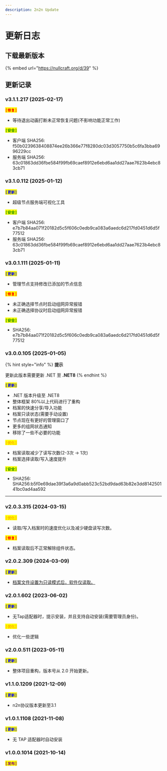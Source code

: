 ```yaml
---
description: 2n2n Update
---
```


# 更新日志

## 下载最新版本

{% embed url="https://nullcraft.org/d/39" %}

## 更新记录

### v3.1.1.217 (2025-02-17)

<mark style="color:red;">**`[修复]`**</mark>

* 等待退出动画打断未正常恢复问题(不影响功能正常工作)

<mark style="color:green;">**`[安全]`**</mark>

* 客户端 SHA256: f50b0239638408874ee26b366e77f8280dc03d3057750b5c6fa3bba6996229cc
* 服务端 SHA256: 63c01863dd36fbe584f99fb69caef8912e6ebd6aa1dd27aae7623b4ebc83cb71

### v3.1.0.112 (2025-01-12)

<mark style="color:blue;">**`[更新]`**</mark>

* 超级节点服务端可视化工具

<mark style="color:green;">**`[安全]`**</mark>

* 客户端 SHA256: e7b7b84aa071f20182d5c5f606c0edb9ca083a6aedc6d217fd0451d6d5f77512
* 服务端 SHA256: 63c01863dd36fbe584f99fb69caef8912e6ebd6aa1dd27aae7623b4ebc83cb71

### v3.0.1.111 (2025-01-11)

<mark style="color:blue;">**`[更新]`**</mark>

* 管理节点支持修改已添加的节点信息

<mark style="color:red;">**`[修复]`**</mark>

* 未正确选择节点时启动组网异常报错
* 未正确选择协议时启动组网异常报错

<mark style="color:green;">**`[安全]`**</mark>

* SHA256: e7b7b84aa071f20182d5c5f606c0edb9ca083a6aedc6d217fd0451d6d5f77512

### v3.0.0.105 (2025-01-05)

{% hint style="info" %}
**提示**

更新此版本需要更新 .NET 至 **.NET8**
{% endhint %}

<mark style="color:blue;">**`[更新]`**</mark>

* .NET 版本升级至 .NET8
* 整体框架 80%以上代码进行了重构
* 档案的快速分享/导入功能
* 档案只读状态(需要手动设置)
* 节点现在有更好的管理窗口了
* 更多的组网状态通知
* 移除了一些不必要的功能

<mark style="color:orange;">**`[优化]`**</mark>

* 档案读取减少了读写次数(2-3次 -> 1次)
* 档案选择读取/写入速度提升

<mark style="color:green;">**`[安全]`**</mark>

* SHA256: SHA256:b5f0e69dae39f3a6a9d0abb523c52bd9dad63b82e3dd814250141bc0ad4aa592

***

### v2.0.3.315 (2024-03-15)

<mark style="color:orange;">**`[优化]`**</mark>

* 读取/写入档案时的速度优化以及减少硬盘读写次数。

<mark style="color:red;">**`[修复]`**</mark>

* 档案读取后不正常解除组件状态。

### v2.0.2.309 (2024-03-09)

<mark style="color:blue;">**`[更新]`**</mark>

* [档案文件设置为只读模式后，软件仅读取。](https://nullcraft.org/d/83)

### v2.0.1.602 (2023-06-02)

<mark style="color:blue;">**`[更新]`**</mark>

* 无Tap适配器时，提示安装，并且支持自动安装(需要管理员身份)。

<mark style="color:orange;">**`[优化]`**</mark>

* 优化一些逻辑

### v2.0.0.511 (2023-05-11)

<mark style="color:blue;">**`[更新]`**</mark>

* 整体项目重构，版本号从 2.0 开始更新。

### v**1.1.0.1209 (2021-12-09)**

<mark style="color:blue;">**`[更新]`**</mark>

* n2n协议版本更新至3.1

### v**1.0.1.1108 (2021-11-08)**

<mark style="color:blue;">**`[更新]`**</mark>

* 无 TAP 适配器时自动安装

### **v1.0.0.1014 (2021-10-14)**

<mark style="color:purple;">**`[发布]`**</mark>

